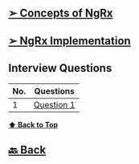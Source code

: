 <h2>
     <a href="https://github.com/sanjay9616/JavaScript/blob/master/JavaScript-Technologies/NgRx/Introduction.md">➢ Concepts of NgRx</a>
</h2>
<h2>
     <a href="https://github.com/sanjay9616/ngrx">➢ NgRx Implementation</a>
</h2>

### <h2>Interview Questions</h2>

| No. | Questions                 |
| --- | ------------------------- |
| 1   | [Question 1](#Question-1) |

**[⬆ Back to Top](#Interview-Questions)**


<h2><a href="https://github.com/sanjay9616/JavaScript/blob/master/JavaScript-Technologies/README.md"> 🔙 Back</a></h2>
